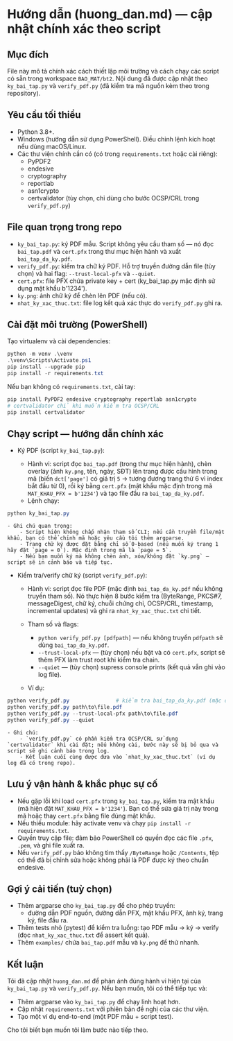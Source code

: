  
# Hướng dẫn (huong_dan.md) — cập nhật chính xác theo script

## Mục đích
File này mô tả chính xác cách thiết lập môi trường và cách chạy các script có sẵn trong workspace `BAO_MAT/bt2`. Nội dung đã được cập nhật theo `ky_bai_tap.py` và `verify_pdf.py` (đã kiểm tra mã nguồn kèm theo trong repository).

## Yêu cầu tối thiểu
- Python 3.8+.
- Windows (hướng dẫn sử dụng PowerShell). Điều chỉnh lệnh kích hoạt nếu dùng macOS/Linux.
- Các thư viện chính cần có (có trong `requirements.txt` hoặc cài riêng):
	- PyPDF2
	- endesive
	- cryptography
	- reportlab
	- asn1crypto
	- certvalidator (tùy chọn, chỉ dùng cho bước OCSP/CRL trong `verify_pdf.py`)

## File quan trọng trong repo
- `ky_bai_tap.py`: ký PDF mẫu. Script không yêu cầu tham số — nó đọc `bai_tap.pdf` và `cert.pfx` trong thư mục hiện hành và xuất `bai_tap_da_ky.pdf`.
- `verify_pdf.py`: kiểm tra chữ ký PDF. Hỗ trợ truyền đường dẫn file (tùy chọn) và hai flag: `--trust-local-pfx` và `--quiet`.
- `cert.pfx`: file PFX chứa private key + cert (ky_bai_tap.py mặc định sử dụng mật khẩu b'1234').
- `ky.png`: ảnh chữ ký để chèn lên PDF (nếu có).
- `nhat_ky_xac_thuc.txt`: file log kết quả xác thực do `verify_pdf.py` ghi ra.

## Cài đặt môi trường (PowerShell)
Tạo virtualenv và cài dependencies:

```powershell
python -m venv .\venv
.\venv\Scripts\Activate.ps1
pip install --upgrade pip
pip install -r requirements.txt
```

Nếu bạn không có `requirements.txt`, cài tay:

```powershell
pip install PyPDF2 endesive cryptography reportlab asn1crypto
# certvalidator chỉ khi muốn kiểm tra OCSP/CRL
pip install certvalidator
```

## Chạy script — hướng dẫn chính xác

- Ký PDF (script `ky_bai_tap.py`):

	- Hành vi: script đọc `bai_tap.pdf` (trong thư mục hiện hành), chèn overlay (ảnh `ky.png`, tên, ngày, SĐT) lên trang được cấu hình trong mã (biến `dct['page']` có giá trị `5` → tương đương trang thứ 6 vì index bắt đầu từ 0), rồi ký bằng `cert.pfx` (mật khẩu mặc định trong mã `MAT_KHAU_PFX = b'1234'`) và tạo file đầu ra `bai_tap_da_ky.pdf`.
	- Lệnh chạy:

```powershell
python ky_bai_tap.py
```

	- Ghi chú quan trọng:
		- Script hiện không chấp nhận tham số CLI; nếu cần truyền file/mật khẩu, bạn có thể chỉnh mã hoặc yêu cầu tôi thêm argparse.
		- Trang chữ ký được đặt bằng chỉ số 0-based (nếu muốn ký trang 1 hãy đặt `page = 0`). Mặc định trong mã là `page = 5`.
		- Nếu bạn muốn ký mà không chèn ảnh, xóa/không đặt `ky.png` — script sẽ in cảnh báo và tiếp tục.

- Kiểm tra/verify chữ ký (script `verify_pdf.py`):

	- Hành vi: script đọc file PDF (mặc định `bai_tap_da_ky.pdf` nếu không truyền tham số). Nó thực hiện 8 bước kiểm tra (ByteRange, PKCS#7, messageDigest, chữ ký, chuỗi chứng chỉ, OCSP/CRL, timestamp, incremental updates) và ghi ra `nhat_ky_xac_thuc.txt` chi tiết.
	- Tham số và flags:
		- `python verify_pdf.py [pdfpath]` — nếu không truyền `pdfpath` sẽ dùng `bai_tap_da_ky.pdf`.
		- `--trust-local-pfx` — (tùy chọn) nếu bật và có `cert.pfx`, script sẽ thêm PFX làm trust root khi kiểm tra chain.
		- `--quiet` — (tùy chọn) supress console prints (kết quả vẫn ghi vào log file).

	- Ví dụ:

```powershell
python verify_pdf.py               # kiểm tra bai_tap_da_ky.pdf (mặc định)
python verify_pdf.py path\to\file.pdf
python verify_pdf.py --trust-local-pfx path\to\file.pdf
python verify_pdf.py --quiet
```

	- Ghi chú:
		- `verify_pdf.py` có phần kiểm tra OCSP/CRL sử dụng `certvalidator` khi cài đặt; nếu không cài, bước này sẽ bị bỏ qua và script sẽ ghi cảnh báo trong log.
		- Kết luận cuối cùng được đưa vào `nhat_ky_xac_thuc.txt` (ví dụ log đã có trong repo).

## Lưu ý vận hành & khắc phục sự cố
- Nếu gặp lỗi khi load `cert.pfx` trong `ky_bai_tap.py`, kiểm tra mật khẩu (mã hiện đặt `MAT_KHAU_PFX = b'1234'`). Bạn có thể sửa giá trị này trong mã hoặc thay `cert.pfx` bằng file đúng mật khẩu.
- Nếu thiếu module: hãy activate venv và chạy `pip install -r requirements.txt`.
- Quyền truy cập file: đảm bảo PowerShell có quyền đọc các file `.pfx`, `.pem`, và ghi file xuất ra.
- Nếu `verify_pdf.py` báo không tìm thấy `/ByteRange` hoặc `/Contents`, tệp có thể đã bị chỉnh sửa hoặc không phải là PDF được ký theo chuẩn endesive.

## Gợi ý cải tiến (tuỳ chọn)
- Thêm argparse cho `ky_bai_tap.py` để cho phép truyền:
	- đường dẫn PDF nguồn, đường dẫn PFX, mật khẩu PFX, ảnh ký, trang ký, file đầu ra.
- Thêm tests nhỏ (pytest) để kiểm tra luồng: tạo PDF mẫu → ký → verify (đọc `nhat_ky_xac_thuc.txt` để assert kết quả).
- Thêm `examples/` chứa `bai_tap.pdf` mẫu và `ky.png` để thử nhanh.

## Kết luận
Tôi đã cập nhật `huong_dan.md` để phản ánh đúng hành vi hiện tại của `ky_bai_tap.py` và `verify_pdf.py`. Nếu bạn muốn, tôi có thể tiếp tục và:
- Thêm argparse vào `ky_bai_tap.py` để chạy linh hoạt hơn.
- Cập nhật `requirements.txt` với phiên bản đề nghị của các thư viện.
- Tạo một ví dụ end-to-end (một PDF mẫu + script test).

Cho tôi biết bạn muốn tôi làm bước nào tiếp theo.

